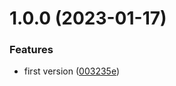 # 1.0.0 (2023-01-17)


### Features

* first version ([003235e](https://github.com/maxmilhas/winston-context-logger-async-local-storage/commit/003235e2648b9c1813eab17337168a4712bf58ad))
